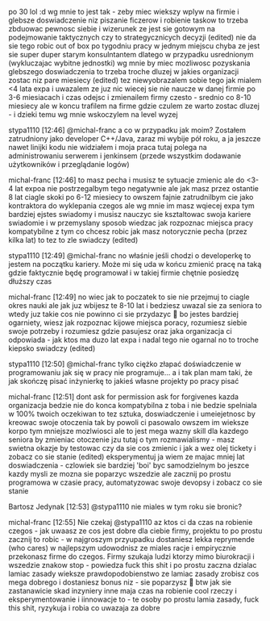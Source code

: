 po 30 lol :d
wg mnie to jest tak - zeby miec wiekszy wplyw na firmie i glebsze doswiadczenie niz piszanie ficzerow i robienie taskow
to trzeba zbduowac pewnosc siebie i wizerunek ze jest sie gotowym na podejmowanie taktycznych czy to strategycznicych decyzji (edited)
nie da sie tego robic out of box po tygodniu pracy w jednym miejscu
chyba ze jest sie super duper starym konsulntantem
dlatego w przypadku usrednionym (wykluczajac wybitne jednostki) wg mnie by miec mozliwosc pozyskania glebszego doswiadczenia to trzeba troche dluzej w jakies organizacji zostac niz pare miesiecy (edited)
tez niewyobrazalem sobie tego jak mialem <4 lata expa i uwazalem ze juz nic wiecej sie nie naucze w danej firmie po 3-6 miesiacach i czas odejsc
i zmienailem firmy czesto - srednio co 8-10 miesiecy
ale w koncu trafilem na firme gdzie czulem ze warto zostac dluzej - i dzieki temu wg mnie wskoczylem na level wyzej

stypa1110 [12:46]
@michal-franc a co w przypadku jak moim? Zostałem zatrudniony jako developer C++/Java, zaraz mi wybije pół roku, a ja jeszcze nawet linijki kodu nie widziałem i moja praca tutaj polega na administrowaniu serwerem i jenkinsem (przede wszystkim dodawanie użytkowników i przeglądanie logów)

michal-franc [12:46]
to masz pecha i musisz te sytuacje zmienic
ale do <3-4 lat expoa
nie postrzegalbym tego negatywnie
ale jak masz przez ostantie 8 lat
ciagle skoki po 6-12 miesiecy
to owszem fajnie zatrudnilbym cie jako kontraktora do wyklepania czegos
ale wg mnie im masz wqiecej expa tym bardziej ejstes swiadomy
i musisz nauczyc sie ksztaltowac swoja kariere swiadomie i w przemyslany sposob
wiedzac jak rozpoznac miejsca pracy kompatybilne z tym co chcesz robic
jak masz notorycznie pecha (przez kilka lat) to tez to zle swiadczy (edited)

stypa1110 [12:49]
@michal-franc no właśnie jeśli chodzi o developerkę to jestem na początku kariery. Może mi się uda w końcu zmienić pracę na taką gdzie faktycznie będę programował i w takiej firmie chętnie posiedzę dłuższy czas

michal-franc [12:49]
no wiec jak to poczatek to sie nie przejmuj to ciagle okres nauki
ale jak juz wbijesz te 8-10 lat i bedziesz uwazal sie za seniora
to wtedy juz takie cos nie powinno ci sie przydazyc :slightly_smiling_face: bo jestes bardziej ogarniety, wiesz jak rozpoznac kijowe miejsca poracy, rozumiesz siebie swoje potrzeby i rozumiesz gdzie pasujesz oraz jaka organizacja ci odpowiada - jak ktos ma duzo lat expa i nadal tego nie ogarnal no to troche kiepsko swiadczy (edited)

stypa1110 [12:50]
@michal-franc tylko ciężko złapać doświadczenie w programowaniu jak się w pracy nie programuje...
a i tak plan mam taki, że jak skończę pisać inżynierkę to jakieś własne projekty po pracy pisać

michal-franc [12:51]
dont ask for permission ask for forgivenes
kazda organizacja bedzie nie do konca kompatybilna z toba
i nie bedzie spelniala w 100% twoich oczekiwan
to tez sztuka, doswiadczenie i umeiejetnosc
by kreowac swoje otoczenia tak by powoli ci pasowalo
owszem im wieksze korpo tym mniejsze mozlwiosci
ale to jest mega wazny skill dla kazdego seniora by zmieniac otoczenie
jzu tutaj o tym rozmawialismy - masz swietna okazje by testowac czy da sie cos zmienic i jak
a wez olej tickety i zobacz co sie stanie (edited)
eksperymentuj
ja wiem ze majac mniej lat doswiadczenia - czlowiek sie bardziej 'boi' byc samodzielnym
bo jeszce kazdy mysli ze mozna sie poparzyc wszedzie
ale zacznij po prostu programowa w czasie pracy, automatyzowac swoje devopsy i zobacz co sie stanie

Bartosz Jedynak [12:53]
@stypa1110 nie miales w tym roku sie bronic?

michal-franc [12:55]
Nie czekaj @stypa1110 az ktos ci da czas na robienie czegos - jak uwaasz ze cos jest dobre dla ciebie firmy, projektu to po prostu zacznij to robic - w najgroszym przyupadku dostaniesz lekka reprymende (who cares) w najlepszym udowodnisz ze miales racje i empirycznie przekonasz firme do czegos.
Firmy szukaja ludzi ktorzy mimo biurokracji i wszedzie znakow stop - powiedza fuck this shit i po prostu zaczna dzialac lamiac zasady
wieksze prawdopodobienstwo ze lamiac zasady zrobisz cos mega dobrego i dostaniesz bonus niz - sie poparzysz :slightly_smiling_face:
btw jak sie zastanawicie skad inzyniery inne maja czas na robienie cool rzeczy i eksperymentowanie i iinnowacje to - te osoby po prostu lamia zasady, fuck this shit, ryzykuja i robia co uwazaja za dobre
